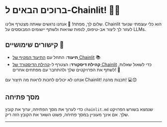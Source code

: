 <!--
CO_OP_TRANSLATOR_METADATA:
{
  "original_hash": "c49526c7abc56b0b5f1e835c1739f18e",
  "translation_date": "2025-09-25T00:13:04+00:00",
  "source_file": "Module08/samples/04/chainlit.md",
  "language_code": "he"
}
-->
# ברוכים הבאים ל-Chainlit! 🚀🤖

שלום לך, מפתח! 👋 אנחנו נרגשים שאתה מצטרף אלינו. Chainlit הוא כלי עוצמתי שנועד לעזור לך ליצור אב-טיפוס, לנפות שגיאות ולשתף יישומים המבוססים על LLMs.

## קישורים שימושיים 🔗

- **תיעוד:** התחל עם [התיעוד המקיף של Chainlit](https://docs.chainlit.io) 📚  
- **קהילת דיסקורד:** הצטרף ל-[קהילת הדיסקורד של Chainlit](https://discord.gg/k73SQ3FyUh) כדי לשאול שאלות, לשתף את הפרויקטים שלך ולהתחבר עם מפתחים אחרים! 💬  

אנחנו לא יכולים לחכות לראות מה תיצור עם Chainlit! תכנות מהנה! 💻😊  

## מסך פתיחה

כדי לערוך את מסך הפתיחה, ערוך את קובץ `chainlit.md` שנמצא בשורש הפרויקט שלך. אם אינך מעוניין במסך פתיחה, פשוט השאר את הקובץ הזה ריק.

---

